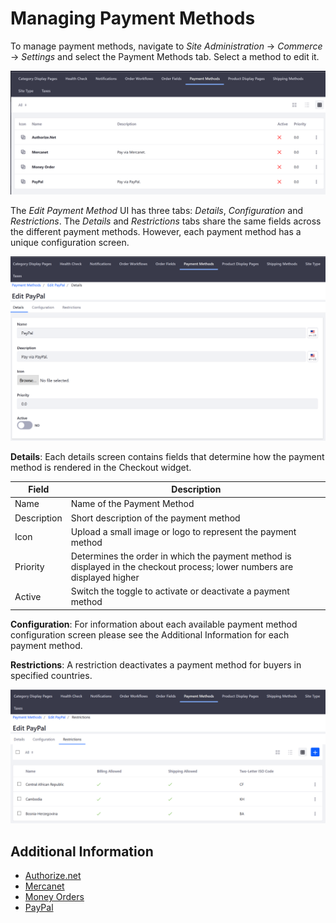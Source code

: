 # Managing Payment Methods

To manage payment methods, navigate to _Site Administration_ → _Commerce_ → _Settings_ and select the Payment Methods tab. Select a method to edit it.

![Payment Methods page](./managing-payment-methods/images/01.png)

The _Edit Payment Method_ UI has three tabs: _Details_, _Configuration_ and _Restrictions_. The _Details_ and _Restrictions_ tabs share the same fields across the different payment methods. However, each payment method has a unique configuration screen.

![Configuring a payment method](./managing-payment-methods/images/02.png)

**Details**: Each details screen contains fields that determine how the payment method is rendered in the Checkout widget.

|Field | Description |
|----- | ----------- |
|Name  | Name of the Payment Method |
|Description | Short description of the payment method |
|Icon| Upload a small image or logo to represent the payment method |
|Priority | Determines the order in which the payment method is displayed in the checkout process; lower numbers are displayed higher |
|Active | Switch the toggle to activate or deactivate a payment method |  

**Configuration**: For information about each available payment method configuration screen please see the Additional Information for each payment method.

**Restrictions**: A restriction deactivates a payment method for buyers in specified countries.

![Setting payment method restrictions](./managing-payment-methods/images/03.png)

## Additional Information

* [Authorize.net](../sales/authorize.net.md)
* [Mercanet](../sales/mercanet.md)
* [Money Orders](../../../sales/payments/payment-methods/money-orders/README.md)
* [PayPal](../../../sales/payments/payment-methods/paypal/README.md)
